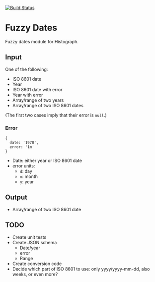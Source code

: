 [![Build Status](https://travis-ci.org/histograph/fuzzy-dates.svg)](https://travis-ci.org/histograph/fuzzy-dates)

# Fuzzy Dates

Fuzzy dates module for Histograph.

## Input

One of the following:

- ISO 8601 date
- Year
- ISO 8601 date with error
- Year with error
- Array/range of two years
- Array/range of two ISO 8601 dates

(The first two cases imply that their error is `null`.)

### Error

    {
      date: '1970',
      error: '1m'
    }

- Date: either year or ISO 8601 date
- error units:
  - `d`: day
  - `m`: month
  - `y`: year

## Output

- Array/range of two ISO 8601 date

## TODO

- Create unit tests
- Create JSON schema
  - Date/year
  - error
  - Range
- Create conversion code
- Decide which part of ISO 8601 to use: only yyyy/yyyy-mm-dd, also weeks, or even more?